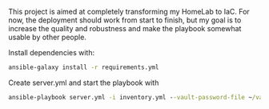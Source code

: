 This project is aimed at completely transforming my HomeLab to IaC.
For now, the deployment should work from start to finish, but my goal is to increase the quality and robustness and make the playbook somewhat usable by other people.

Install dependencies with:
```cmd
ansible-galaxy install -r requirements.yml
```
Create server.yml and start the playbook with
```cmd
ansible-playbook server.yml -i inventory.yml --vault-password-file ~/vault-pass
```